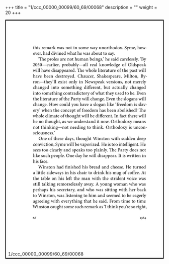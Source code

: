 +++
title = "1/ccc_00000_00099/60_69/00068"
description = ""
weight = 20
+++

<table style="border:2px solid black;max-width:800px;max-height:800px;" 
><tr><td>
<img class="center-fit-jpg"
src="/jpg_/out_jpg_1984__068.jpg">
1/ccc_00000_00099/60_69/00068
</img></td></tr></table>
